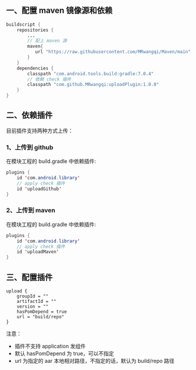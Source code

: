 ## 一、配置 maven 镜像源和依赖
```java
buildscript {
    repositories {
        ...
        // 配上 maven 源
        maven{
           url "https://raw.githubusercontent.com/MRwangqi/Maven/main"
        }
    }
    dependencies {
        classpath "com.android.tools.build:gradle:7.0.4"
        // 依赖 check 插件
        classpath "com.github.MRwangqi:uploadPlugin:1.0.0"
    }
}
```

## 二、依赖插件

目前插件支持两种方式上传：

### 1、上传到 github

在模块工程的 build.gradle 中依赖插件:

```java
plugins {
    id 'com.android.library'
    // apply check 插件
    id 'uploadGithub'
}
```

### 2、上传到 maven

在模块工程的 build.gradle 中依赖插件:

```java
plugins {
    id 'com.android.library'
    // apply check 插件
    id 'uploadMaven'
}
```

## 三、配置插件

```
upload {
    groupId = ""
    artifactId = ""
    version = ""
    hasPomDepend = true
    url = "build/repo"
}
```

注意：
- 插件不支持 application 发组件
- 默认 hasPomDepend 为 true，可以不指定
- url 为指定的 aar 本地相对路径，不指定的话，默认为 build/repo 路径